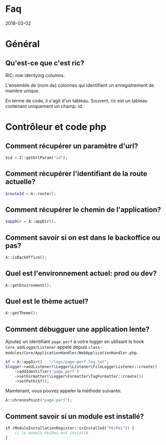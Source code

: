 Faq
==========
2018-03-02




Général
=============

Qu'est-ce que c'est ric?
-----------------------

RIC: row identying columns.

L'ensemble de (nom de) colonnes qui identifient un enregistrement de manière unique.

En terme de code, il s'agit d'un tableau.
Souvent, ric est un tableau contenant uniquement un champ: id. 




Contrôleur et code php
=============

Comment récupérer un paramètre d'url?
-----------------------

```php
$id = Z::getUrlParam("id");
```



Comment récupérer l'identifiant de la route actuelle?
------------------------------

```php
$routeId = A::route();
```


Comment récupérer le chemin de l'application?
------------------------------

```php
$appDir = A::appDir();
```


Comment savoir si on est dans le backoffice ou pas?
------------------------------

```php
A::isBackOffice(); 
```



Quel est l'environnement actuel: prod ou dev?
------------------------------

```php
A::getEnvironment(); 
```

Quel est le thème actuel?
------------------------------

```php
A::getTheme(); 
```



Comment débugguer une application lente?
------------------------------

Ajoutez un identifiant `page.perf` à votre logger en utilisant le hook `Core_addLoggerListener` appelé depuis `class-modules/Core/ApplicationHandler/WebApplicationHandler.php`.

```php
$f = A::appDir() . "/logs/page-perf.log.txt";
$logger->addListener(\Logger\Listener\FileLoggerListener::create()
    ->addIdentifier('page.perf')
    ->setFormatter(\Logger\Formatter\TagFormatter::create())
    ->setPath($f));
```

Maintenant, vous pouvez appeler la méthode suivante:

```php
A::chronosPoint("page.perf");
```



Comment savoir si un module est installé?
------------------------------

```php
if (ModuleInstallationRegister::isInstalled("PeiPei")) {
    // le module PeiPei est installé   
}
```
